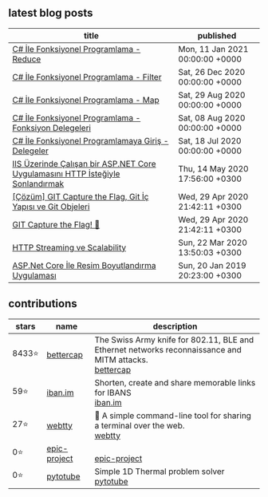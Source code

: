 ## latest blog posts

<!-- blog starts -->
| title | published |
| - | - | 
|[C# İle Fonksiyonel Programlama - Reduce](https://blog.guneysu.xyz/post/functional-programming-with-csharp-reduce/) | Mon, 11 Jan 2021 00:00:00 +0000 |
|[C# İle Fonksiyonel Programlama - Filter](https://blog.guneysu.xyz/post/functional-programming-with-csharp-filter/) | Sat, 26 Dec 2020 00:00:00 +0000 |
|[C# İle Fonksiyonel Programlama - Map](https://blog.guneysu.xyz/post/functional-programming-with-csharp-map/) | Sat, 29 Aug 2020 00:00:00 +0000 |
|[C# İle Fonksiyonel Programlama - Fonksiyon Delegeleri](https://blog.guneysu.xyz/post/functional-programming-with-csharp-function-delegates/) | Sat, 08 Aug 2020 00:00:00 +0000 |
|[C# İle Fonksiyonel Programlamaya Giriş - Delegeler](https://blog.guneysu.xyz/post/functional-programming-with-csharp-intro-delegates/) | Sat, 18 Jul 2020 00:00:00 +0000 |
|[IIS Üzerinde Çalışan bir ASP.NET Core Uygulamasını HTTP İsteğiyle Sonlandırmak](https://blog.guneysu.xyz/post/stopping-aspnetcore-web-via-http/) | Thu, 14 May 2020 17:56:00 +0300 |
|[[Çözüm] GIT Capture the Flag, Git İç Yapısı ve Git Objeleri](https://blog.guneysu.xyz/post/odulsuz-git-ctf-yarismasi-cozum/) | Wed, 29 Apr 2020 21:42:11 +0300 |
|[GIT Capture the Flag! 🏴](https://blog.guneysu.xyz/post/odulsuz-git-ctf-yarismasi/) | Wed, 29 Apr 2020 21:42:11 +0300 |
|[HTTP Streaming ve Scalability](https://blog.guneysu.xyz/post/http-streaming-asp-net-core/) | Sun, 22 Mar 2020 13:50:03 +0300 |
|[ASP.Net Core İle Resim Boyutlandırma Uygulaması](https://blog.guneysu.xyz/post/aspnet-core-1-image-server/) | Sun, 20 Jan 2019 20:23:00 +0300 |
<!-- blog ends -->

## contributions
<!-- contribs starts -->
| stars | name | description |
| - | - | - |
 8433⭐ | [bettercap](bettercap/bettercap) | The Swiss Army knife for 802.11, BLE and Ethernet networks reconnaissance and MITM attacks.<br>[bettercap](https://www.bettercap.org/)
 59⭐ | [iban.im](monocash/iban.im) | Shorten, create and share memorable links for IBANS<br>[iban.im](https://iban.im)
 27⭐ | [webtty](nickvdyck/webtty) | <g-emoji class="g-emoji" alias="electric_plug" fallback-src="https://github.githubassets.com/images/icons/emoji/unicode/1f50c.png">🔌</g-emoji> A simple command-line tool for sharing a terminal over the web.<br>[webtty]()
 0⭐ | [epic-project](MehmetBaz/epic-project) | <br>[epic-project](None)
 0⭐ | [pytotube](guneysus-archieve/pytotube) | Simple 1D Thermal problem solver<br>[pytotube]()
<!-- contribs ends -->
